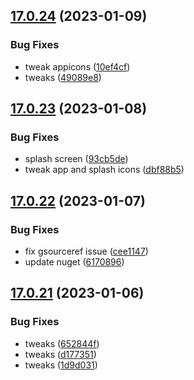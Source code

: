 ## [17.0.24](https://github.com/phandcock/GrampsView/compare/v17.0.23...v17.0.24) (2023-01-09)


### Bug Fixes

* tweak appicons ([10ef4cf](https://github.com/phandcock/GrampsView/commit/10ef4cf01693532bef4ce22e08080bf503c5b0f1))
* tweaks ([49089e8](https://github.com/phandcock/GrampsView/commit/49089e8a2a701d7d50611d83ba827f8819f0c962))



## [17.0.23](https://github.com/phandcock/GrampsView/compare/v17.0.22...v17.0.23) (2023-01-08)


### Bug Fixes

* splash screen ([93cb5de](https://github.com/phandcock/GrampsView/commit/93cb5de8a8341125b23025f354aff191a95da73f))
* tweak app and splash icons ([dbf88b5](https://github.com/phandcock/GrampsView/commit/dbf88b5de1037aba5ca78061cab0797b27a0b547))



## [17.0.22](https://github.com/phandcock/GrampsView/compare/v17.0.21...v17.0.22) (2023-01-07)


### Bug Fixes

* fix gsourceref issue ([cee1147](https://github.com/phandcock/GrampsView/commit/cee11471ee96e2a89bc115701a972a3eca2a2ab7))
* update nuget ([6170896](https://github.com/phandcock/GrampsView/commit/6170896152ba3064eacfeb3e015c0c616a2b14b4))



## [17.0.21](https://github.com/phandcock/GrampsView/compare/v17.0.20...v17.0.21) (2023-01-06)


### Bug Fixes

* tweaks ([652844f](https://github.com/phandcock/GrampsView/commit/652844fe30d507889c13669ca959a6aeca5542ed))
* tweaks ([d177351](https://github.com/phandcock/GrampsView/commit/d177351062beaf46058834addd888fe7cf5b7ef2))
* tweaks ([1d9d031](https://github.com/phandcock/GrampsView/commit/1d9d03144e20a2d809cc493e6eb638cba8c1d48e))



